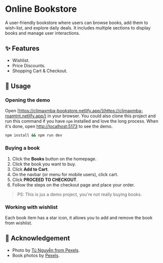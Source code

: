 # Online Bookstore

A user-friendly bookstore where users can browse books, add them to wish-list, and explore daily deals. It includes multiple sections to display books and manage user interactions.

## ✨ Features

- Wishlist.
- Price Discounts.
- Shopping Cart & Checkout.

## 🚀 Usage

### Opening the demo
Open [https://climaxmba-bookstore.netlify.app/](https://climaxmba-roamtnt.netlify.app/) in your browser. You could also clone this project and run this command if you have `npm` installed and love the long process. When it's done, open [http://localhost:5173](http://localhost:5173) to see the demo. 
```bash
npm install && npm run dev
```

### Buying a book
1. Click the **Books** button on the homepage.
2. Click the book you want to buy.
3. Click **Add to Cart**.
4. On the navbar (or menu for mobile users), click cart.
5. Click **PROCEED TO CHECKOUT**.
6. Follow the steps on the checkout page and place your order.
> PS: This is jus a demo project, you're not really buying books.

### Working with wishlist
Each book item has a star icon, it allows you to add and remove the book from wishlist.

## 🙏 Acknowledgement

- Photo by [Tú Nguyễn from Pexels](https://www.pexels.com/photo/beautiful-fairy-in-white-dress-1545590/).
- Book photos by [Pexels](https://www.pexels.com/).
